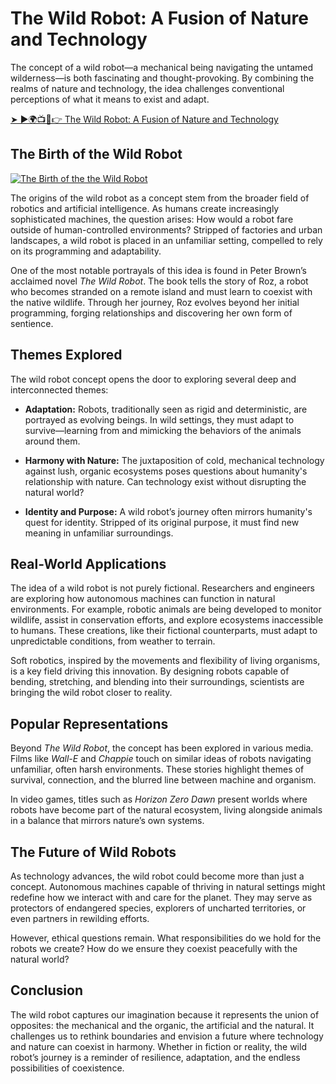 # The Wild Robot: A Fusion of Nature and Technology

The concept of a wild robot—a mechanical being navigating the untamed wilderness—is both fascinating and thought-provoking. By combining the realms of nature and technology, the idea challenges conventional perceptions of what it means to exist and adapt.

[➤ ►🌍📺📱👉  The Wild Robot: A Fusion of Nature and Technology](https://raihaamedia.blogspot.com/2025/01/topvidzonlne.html)

## The Birth of the Wild Robot

[![The Birth of the the Wild Robot](https://github.com/user-attachments/assets/e0cb9e97-73a1-4397-9d3c-31c36b0aae2d)](https://raihaamedia.blogspot.com/2025/01/topvidzonlne.html)


The origins of the wild robot as a concept stem from the broader field of robotics and artificial intelligence. As humans create increasingly sophisticated machines, the question arises: How would a robot fare outside of human-controlled environments? Stripped of factories and urban landscapes, a wild robot is placed in an unfamiliar setting, compelled to rely on its programming and adaptability.

One of the most notable portrayals of this idea is found in Peter Brown’s acclaimed novel *The Wild Robot*. The book tells the story of Roz, a robot who becomes stranded on a remote island and must learn to coexist with the native wildlife. Through her journey, Roz evolves beyond her initial programming, forging relationships and discovering her own form of sentience.

## Themes Explored

The wild robot concept opens the door to exploring several deep and interconnected themes:

- **Adaptation:** Robots, traditionally seen as rigid and deterministic, are portrayed as evolving beings. In wild settings, they must adapt to survive—learning from and mimicking the behaviors of the animals around them.
  
- **Harmony with Nature:** The juxtaposition of cold, mechanical technology against lush, organic ecosystems poses questions about humanity's relationship with nature. Can technology exist without disrupting the natural world?

- **Identity and Purpose:** A wild robot’s journey often mirrors humanity's quest for identity. Stripped of its original purpose, it must find new meaning in unfamiliar surroundings.

## Real-World Applications

The idea of a wild robot is not purely fictional. Researchers and engineers are exploring how autonomous machines can function in natural environments. For example, robotic animals are being developed to monitor wildlife, assist in conservation efforts, and explore ecosystems inaccessible to humans. These creations, like their fictional counterparts, must adapt to unpredictable conditions, from weather to terrain.

Soft robotics, inspired by the movements and flexibility of living organisms, is a key field driving this innovation. By designing robots capable of bending, stretching, and blending into their surroundings, scientists are bringing the wild robot closer to reality.

## Popular Representations

Beyond *The Wild Robot*, the concept has been explored in various media. Films like *Wall-E* and *Chappie* touch on similar ideas of robots navigating unfamiliar, often harsh environments. These stories highlight themes of survival, connection, and the blurred line between machine and organism.

In video games, titles such as *Horizon Zero Dawn* present worlds where robots have become part of the natural ecosystem, living alongside animals in a balance that mirrors nature’s own systems.

## The Future of Wild Robots

As technology advances, the wild robot could become more than just a concept. Autonomous machines capable of thriving in natural settings might redefine how we interact with and care for the planet. They may serve as protectors of endangered species, explorers of uncharted territories, or even partners in rewilding efforts.

However, ethical questions remain. What responsibilities do we hold for the robots we create? How do we ensure they coexist peacefully with the natural world?

## Conclusion

The wild robot captures our imagination because it represents the union of opposites: the mechanical and the organic, the artificial and the natural. It challenges us to rethink boundaries and envision a future where technology and nature can coexist in harmony. Whether in fiction or reality, the wild robot’s journey is a reminder of resilience, adaptation, and the endless possibilities of coexistence.

